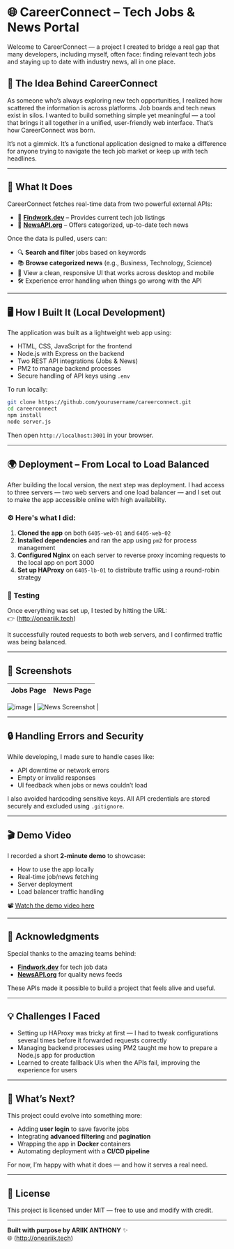 # 🌐 CareerConnect – Tech Jobs & News Portal

Welcome to CareerConnect — a project I created to bridge a real gap that many developers, including myself, often face: finding relevant tech jobs and staying up to date with industry news, all in one place.

## 🚀 The Idea Behind CareerConnect

As someone who’s always exploring new tech opportunities, I realized how scattered the information is across platforms. Job boards and tech news exist in silos. I wanted to build something simple yet meaningful — a tool that brings it all together in a unified, user-friendly web interface. That’s how CareerConnect was born.

It’s not a gimmick. It’s a functional application designed to make a difference for anyone trying to navigate the tech job market or keep up with tech headlines.

---

## 🔧 What It Does

CareerConnect fetches real-time data from two powerful external APIs:

- 🧭 **[Findwork.dev](https://findwork.dev/docs)** – Provides current tech job listings
- 📰 **[NewsAPI.org](https://newsapi.org)** – Offers categorized, up-to-date tech news

Once the data is pulled, users can:

- 🔍 **Search and filter** jobs based on keywords
- 📚 **Browse categorized news** (e.g., Business, Technology, Science)
- 🧠 View a clean, responsive UI that works across desktop and mobile
- 🛠️ Experience error handling when things go wrong with the API

---

## 🖥️ How I Built It (Local Development)

The application was built as a lightweight web app using:

- HTML, CSS, JavaScript for the frontend
- Node.js with Express on the backend
- Two REST API integrations (Jobs & News)
- PM2 to manage backend processes
- Secure handling of API keys using `.env`

To run locally:

```bash
git clone https://github.com/yourusername/careerconnect.git
cd careerconnect
npm install
node server.js
```

Then open `http://localhost:3001` in your browser.

---

## 🌍 Deployment – From Local to Load Balanced

After building the local version, the next step was deployment. I had access to three servers — two web servers and one load balancer — and I set out to make the app accessible online with high availability.

### ⚙️ Here's what I did:

1. **Cloned the app** on both `6405-web-01` and `6405-web-02`
2. **Installed dependencies** and ran the app using `pm2` for process management
3. **Configured Nginx** on each server to reverse proxy incoming requests to the local app on port 3000
4. **Set up HAProxy** on `6405-lb-01` to distribute traffic using a round-robin strategy

### 🧪 Testing

Once everything was set up, I tested by hitting the URL:  
👉 (http://oneariik.tech)

It successfully routed requests to both web servers, and I confirmed traffic was being balanced.

---

## 📸 Screenshots

| Jobs Page                          | News Page                          |
|-----------------------------------|-------------------------------------|
![image](https://github.com/user-attachments/assets/a66330ce-71b3-483e-b944-2be6706f4a7f)
 | ![News Screenshot](screenshots/news.png) |

---

## 🔒 Handling Errors and Security

While developing, I made sure to handle cases like:

- API downtime or network errors
- Empty or invalid responses
- UI feedback when jobs or news couldn’t load

I also avoided hardcoding sensitive keys. All API credentials are stored securely and excluded using `.gitignore`.

---

## 🎬 Demo Video

I recorded a short **2-minute demo** to showcase:

- How to use the app locally
- Real-time job/news fetching
- Server deployment
- Load balancer traffic handling

📽️ [Watch the demo video here](https://yourvideo.link)

---

## 🙏 Acknowledgments

Special thanks to the amazing teams behind:

- **[Findwork.dev](https://findwork.dev/docs)** for tech job data
- **[NewsAPI.org](https://newsapi.org)** for quality news feeds

These APIs made it possible to build a project that feels alive and useful.

---

## 💡 Challenges I Faced

- Setting up HAProxy was tricky at first — I had to tweak configurations several times before it forwarded requests correctly
- Managing backend processes using PM2 taught me how to prepare a Node.js app for production
- Learned to create fallback UIs when the APIs fail, improving the experience for users

---

## 🌟 What’s Next?

This project could evolve into something more:

- Adding **user login** to save favorite jobs
- Integrating **advanced filtering** and **pagination**
- Wrapping the app in **Docker** containers
- Automating deployment with a **CI/CD pipeline**

For now, I’m happy with what it does — and how it serves a real need.

---

## 📎 License

This project is licensed under MIT — free to use and modify with credit.

---

**Built with purpose by ARIIK ANTHONY** ✨  
🌐 (http://oneariik.tech)
